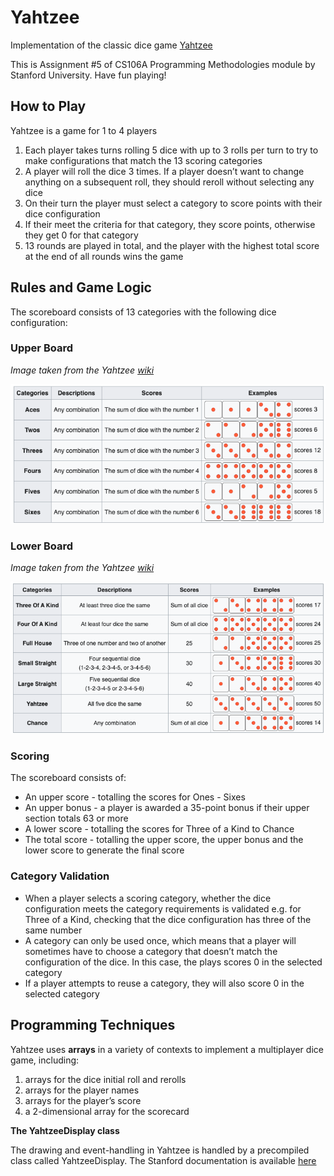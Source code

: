 # Yahtzee

Implementation of the classic dice game [Yahtzee](https://en.wikipedia.org/wiki/Yahtzee)

This is Assignment #5 of CS106A Programming Methodologies module by Stanford University. Have fun playing!

## How to Play

Yahtzee is a game for 1 to 4 players

1. Each player takes turns rolling 5 dice with up to 3 rolls per turn to try to make configurations that match the 13 scoring categories
2. A player will roll the dice 3 times. If a player doesn’t want to change anything on a subsequent roll, they should reroll without selecting any dice
3. On their turn the player must select a category to score points with their dice configuration
4. If their meet the criteria for that category, they score points, otherwise they get 0 for that category
5. 13 rounds are played in total, and the player with the highest total score at the end of all rounds wins the game

## Rules and Game Logic

The scoreboard consists of 13 categories with the following dice configuration:

### Upper Board

*Image taken from the Yahtzee [wiki](https://en.wikipedia.org/wiki/Yahtzee)*

<img src="readme_images/readme_upper_board.png" alt="upper board dice configuration and scoring system"/>

### Lower Board
*Image taken from the Yahtzee [wiki](https://en.wikipedia.org/wiki/Yahtzee)*

<img src="readme_images/readme_lower_board.png" alt="lower board dice configuration and scoring system"/>

### Scoring

The scoreboard consists of:
- An upper score - totalling the scores for Ones - Sixes
- An upper bonus - a player is awarded a 35-point bonus if their upper section totals 63 or more
- A lower score - totalling the scores for Three of a Kind to Chance
- The total score - totalling the upper score, the upper bonus and the lower score to generate the final score

### Category Validation

- When a player selects a scoring category, whether the dice configuration meets the category requirements is validated e.g. for Three of a Kind, checking that the dice configuration has three of the same number
- A category can only be used once, which means that a player will sometimes have to choose a category that doesn’t match the configuration of the dice. In this case, the plays scores 0 in the selected category
- If a player attempts to reuse a category, they will also score 0 in the selected category

## Programming Techniques

Yahtzee uses **arrays** in a variety of contexts to implement a multiplayer dice game, including:

1. arrays for the dice initial roll and rerolls
2. arrays for the player names
3. arrays for the player’s score
4. a 2-dimensional array for the scorecard

**The YahtzeeDisplay class**

The drawing and event-handling in Yahtzee is handled by a precompiled class called YahtzeeDisplay. The Stanford documentation is available [here](https://cs.stanford.edu/people/eroberts/courses/cs106a/assignments/yahtzee/YahtzeeDisplay.html)

